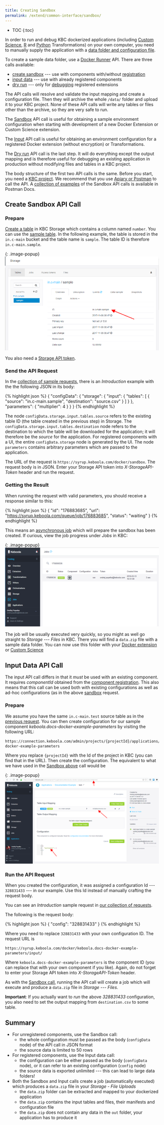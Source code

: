 ```yaml
---
title: Creating Sandbox
permalink: /extend/common-interface/sandbox/
---
```


* TOC
{:toc}

In order to run and debug KBC dockerized applications (including
[Custom Science](/extend/custom-science/), [R](https://help.keboola.com/manipulation/transformations/r/) and [Python](https://help.keboola.com/manipulation/transformations/python/) Transformations)
on your own computer, you need to
manually supply the application with a [data folder and configuration file](/extend/common-interface/).

To create a sample data folder, use
a [Docker Runner](/integrate/docker-bundle/) API. There are three calls available:

- [create sandbox](http://docs.kebooladocker.apiary.io/#reference/sandbox/sandbox) --- use with components with/without [registration](/extend/registration/)
- [input data](http://docs.kebooladocker.apiary.io/#reference/sandbox/input-data/create-an-input-job) --- use with already registered components
- [dry run](http://docs.kebooladocker.apiary.io/#reference/dry-run) --- only for [debugging](/extend/docker/#debugging) registered extensions

The API calls will resolve and validate the input mapping and create a configuration file.
Then they will archive the whole `/data/` folder and upload it to your KBC project.
None of these API calls will write any tables or files other than the archive,
so they are very safe to run.

The [Sandbox](http://docs.kebooladocker.apiary.io/#reference/sandbox) API call is useful for obtaining a
sample environment configuration when starting with development of a new Docker Extension or
Custom Science extension.

The [Input](http://docs.kebooladocker.apiary.io/#reference/input) API call is useful for obtaining an
environment configuration for a registered Docker extension (without encryption) or Transformations.

The [Dry run](http://docs.kebooladocker.apiary.io/#reference/dry-run) API call is the last step.
It will do everything except the output mapping and is therefore useful for debugging an existing application
in production without modifying files and tables in a KBC project.

The body structure of the first two API calls is the same.
Before you start, you need a [KBC project](/#development-project). We recommend that you use [Apiary or Postman](/overview/api/) to call the API.
A [collection of examples](https://documenter.getpostman.com/view/3086797/kbc-samples/77h845D#91a2cf62-d7b1-b75f-73ff-406f2afa92a9) of the
Sandbox API calls is available in Postman Docs.

## Create Sandbox API Call

### Prepare
[Create a table](https://help.keboola.com/tutorial/load/) in KBC Storage which contains a column named `number`.
You can use the [sample table](/extend/source.csv). In the following example, the
table is stored in the `in.c-main` bucket and the table name is `sample`. The table ID is therefore
`in.c-main.sample`.

{: .image-popup}
![Storage Screenshot](/extend/common-interface/sandbox-data.png)

You also need a [Storage API token](https://help.keboola.com/storage/tokens/).

### Send the API Request
In the [collection of sample requests](https://documenter.getpostman.com/view/3086797/kbc-samples/77h845D#91a2cf62-d7b1-b75f-73ff-406f2afa92a9),
there is an *Introduction* example with the the following JSON in its body:

{% highlight json %}
{
    "configData": {
        "storage": {
            "input": {
                "tables": [
                    {
                        "source": "in.c-main.sample",
                        "destination": "source.csv"
                    }
                ]
            }
        },
        "parameters": {
            "multiplier": 4
        }
    }
}
{% endhighlight %}

The node `configData.storage.input.tables.source` refers to the existing table ID (the table created
in the previous step) in Storage. The `configData.storage.input.tables.destination` node refers to the
destination to which the table will be downloaded for the application; it will therefore be the
*source* for the application.
For registered components with a UI, the entire `configData.storage` node is generated by the UI.
The node `parameters` contains arbitrary parameters which are passed to the application.

The URL of the request is `https://syrup.keboola.com/docker/sandbox`. The request body is in JSON.
Enter your Storage API token into *X-StorageAPI-Token* header and run the request.

### Getting the Result
When running the request with valid parameters, you should receive a response similar to this:

{% highlight json %}
{
    "id": "176883685",
    "url": "https://syrup.keboola.com/queue/job/176883685",
    "status": "waiting"
}
{% endhighlight %}

This means an [asynchronous job](/integrate/jobs/) which will prepare the sandbox has been created.
If curious, view the job progress under *Jobs* in KBC:

{: .image-popup}
![Job progress screenshot](/extend/common-interface/sandbox-progress.png)

The job will be usually executed very quickly, so you might as well go straight to *Storage* --- *Files* in
KBC. There you will find a `data.zip` file with a sample data folder. You can now use this folder with your
[Docker extension](/extend/docker/) or [Custom Science](/extend/custom-science/)

## Input Data API Call
The input API call differs in that it *must* be used with an existing component. It requires *componentId* obtained
from the [component registration](/extend/registration/). This also means that this call can be used both
with existing configurations as well as ad-hoc configurations (as in the above [sandbox](#create-sandbox-api-call) request.

### Prepare
We assume you have the same `in.c-main.test` source table as in the [previous request](#prepare).
You can then create configuration for our sample component *keboola.docs-docker-example-parameters* by
visiting the following URL:

    https://connection.keboola.com/admin/projects/{projectId}/applications/keboola.docs-docker-example-parameters

Where you replace `{projectId}` with the Id of the project in KBC (you can find that in the URL). Then
create the configuration. The equivalent to what we have used in the [Sandbox above](#create-sandbox-api-call) call would be

{: .image-popup}
![Configuration screenshot](/extend/common-interface/input-configuration.png)

### Run the API Request
When you created the configuration, it was assigned a configuration Id --- `328831433` --- in our example.
Use this Id instead of manually crafting the request body.

You can see an *Introduction* sample request in [our collection of requests](https://documenter.getpostman.com/view/3086797/kbc-samples/77h845D#4c9c7c9f-6cd6-58e7-27e3-aef62538e0ba).

The following is the request body:

{% highlight json %}
{
    "config": "328831433"
}
{% endhighlight %}

Where you need to replace `328831433` with your own configuration ID. The request URL is

    https://syrup.keboola.com/docker/keboola.docs-docker-example-parameters/input/

Where `keboola.docs-docker-example-parameters` is the component ID (you can replace that with your own component if you like).
Again, do not forget to enter your Storage API token into *X-StorageAPI-Token* header.

As with the [Sandbox call](#create-sandbox-api-call), running the API call will create a job which will execute and produce a
`data.zip` file in *Storage* --- *Files*.

**Important**: If you actually want to *run* the above *328831433* configuration, you also need
to set the output mapping from `destination.csv` to some table.

## Summary
- For unregistered components, use the Sandbox call:
  - the whole configuration must be passed as the body (`configData` node) of the API call in JSON format
  - the source data is limited to 50 rows
- For registered components, use the Input data call:
  - the configuration can be either passed as the body (`configData` node), or it can refer to an
existing configuration (`config` node)
  - the source data is exported unlimited --- this can lead to large data folders!
- Both the Sandbox and Input calls create a job (automatically executed) which produces a `data.zip` file
in your *Storage* - *File Uploads*
  - the `data.zip` folder can be extracted and mapped to your dockerized application
  - the `data.zip` contains the input tables and files, their manifests and configuration file
  - the `data.zip` does not contain any data in the `out` folder, your application has to produce it
